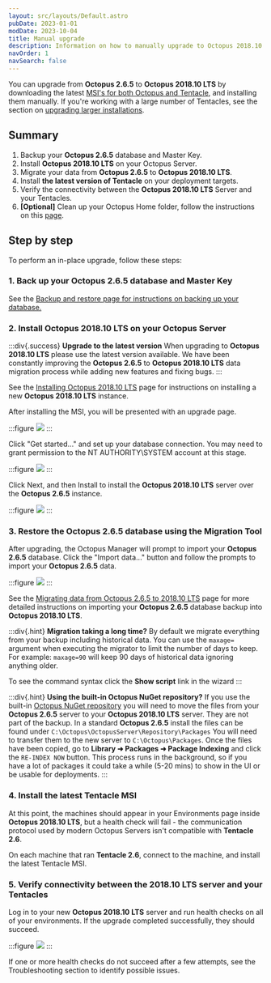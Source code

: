 ```yaml
---
layout: src/layouts/Default.astro
pubDate: 2023-01-01
modDate: 2023-10-04
title: Manual upgrade
description: Information on how to manually upgrade to Octopus 2018.10 LTS from Octopus 2.6.5.
navOrder: 1
navSearch: false
---
```


You can upgrade from **Octopus 2.6.5** to **Octopus 2018.10 LTS** by downloading the latest [MSI's for both Octopus and Tentacle](https://octopus.com/download), and installing them manually. If you're working with a large number of Tentacles, see the section on [upgrading larger installations](/docs/administration/upgrading/legacy/upgrading-from-octopus-2.6.5-2018.10lts).

## Summary

1. Backup your **Octopus 2.6.5** database and Master Key.
2. Install **Octopus 2018.10 LTS** on your Octopus Server.
3. Migrate your data from **Octopus 2.6.5** to **Octopus 2018.10 LTS**.
4. Install **the latest version of Tentacle** on your deployment targets.
5. Verify the connectivity between the **Octopus 2018.10 LTS** Server and your Tentacles.
6. **[Optional]** Clean up your Octopus Home folder, follow the instructions on this [page](/docs/administration/managing-infrastructure/server-configuration-and-file-storage\#ServerConfigurationAndFileStorage-CleanUp).

## Step by step

To perform an in-place upgrade, follow these steps:

### 1. Back up your Octopus 2.6.5 database and Master Key

See the [Backup and restore](/docs/administration/upgrading/legacy/upgrading-from-octopus-2.6.5-2018.10lts/backup-2.6/)[ page for instructions on backing up your database.](/docs/administration/upgrading/legacy/upgrading-from-octopus-2.6.5-2018.10lts/backup-2.6)

### 2. Install Octopus 2018.10 LTS on your Octopus Server

:::div{.success}
**Upgrade to the latest version**
When upgrading to **Octopus 2018.10 LTS** please use the latest version available. We have been constantly improving the **Octopus 2.6.5** to **Octopus 2018.10 LTS** data migration process while adding new features and fixing bugs.
:::

See the [Installing Octopus 2018.10 LTS](/docs/installation) page for instructions on installing a new **Octopus 2018.10 LTS** instance.

After installing the MSI, you will be presented with an upgrade page.

:::figure
![](/docs/img/administration/upgrading/legacy/upgrading-from-octopus-2.6.5-2018.10lts/images/3278008.png)
:::

Click "Get started..." and set up your database connection. You may need to grant permission to the NT AUTHORITY\SYSTEM account at this stage.

:::figure
![](/docs/img/administration/upgrading/legacy/upgrading-from-octopus-2.6.5-2018.10lts/images/3278007.png)
:::

Click Next, and then Install to install the **Octopus 2018.10 LTS** server over the **Octopus 2.6.5** instance.

:::figure
![](/docs/img/administration/upgrading/legacy/upgrading-from-octopus-2.6.5-2018.10lts/images/3278006.png)
:::

### 3. Restore the Octopus 2.6.5 database using the Migration Tool

After upgrading, the Octopus Manager will prompt to import your **Octopus 2.6.5** database. Click the "Import data..." button and follow the prompts to import your **Octopus 2.6.5** data.

:::figure
![](/docs/img/administration/upgrading/legacy/upgrading-from-octopus-2.6.5-2018.10lts/images/3278005.png)
:::

See the [Migrating data from Octopus 2.6.5 to 2018.10 LTS](/docs/administration/upgrading/legacy/upgrading-from-octopus-2.6.5-2018.10lts/migrating-data-from-octopus-2.6.5-2018.10lts) page for more detailed instructions on importing your **Octopus 2.6.5** database backup into **Octopus 2018.10 LTS**.

:::div{.hint}
**Migration taking a long time?**
By default we migrate everything from your backup including historical data. You can use the `maxage=` argument when executing the migrator to limit the number of days to keep. For example: `maxage=90` will keep 90 days of historical data ignoring anything older.

To see the command syntax click the **Show script** link in the wizard
:::

:::div{.hint}
**Using the built-in Octopus NuGet repository?**
If you use the built-in [Octopus NuGet repository](/docs/packaging-applications/package-repositories) you will need to move the files from your **Octopus 2.6.5** server to your **Octopus 2018.10 LTS** server. They are not part of the backup.
In a standard **Octopus 2.6.5** install the files can be found under `C:\Octopus\OctopusServer\Repository\Packages`
You will need to transfer them to the new server to `C:\Octopus\Packages`. Once the files have been copied, go to **Library ➜ Packages ➜ Package Indexing** and click the `RE-INDEX NOW` button. This process runs in the background, so if you have a lot of packages it could take a while (5-20 mins) to show in the UI or be usable for deployments.
:::

### 4. Install the latest Tentacle MSI

At this point, the machines should appear in your Environments page inside **Octopus 2018.10 LTS**, but a health check will fail - the communication protocol used by modern Octopus Servers isn't compatible with **Tentacle 2.6**.

On each machine that ran **Tentacle 2.6**, connect to the machine, and install the latest Tentacle MSI.

### 5. Verify connectivity between the 2018.10 LTS server and your Tentacles

Log in to your new **Octopus 2018.10 LTS** server and run health checks on all of your environments. If the upgrade completed successfully, they should succeed.

:::figure
![](/docs/img/administration/upgrading/legacy/upgrading-from-octopus-2.6.5-2018.10lts/images/3278009.png)
:::

If one or more health checks do not succeed after a few attempts, see the Troubleshooting section to identify possible issues.
